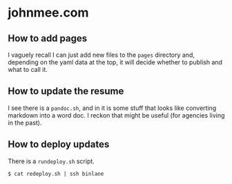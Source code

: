 # johnmee.com

## How to add pages

I vaguely recall I can just add new files to the `pages` directory and, depending on the yaml data at the top, it will decide whether to publish and what to call it.

## How to update the resume

I see there is a `pandoc.sh`, and in it is some stuff that looks like converting markdown into a word doc.  I reckon that might be useful (for agencies living in the past).

## How to deploy updates

There is a `rundeploy.sh` script.

```
$ cat redeploy.sh | ssh binlane
```

